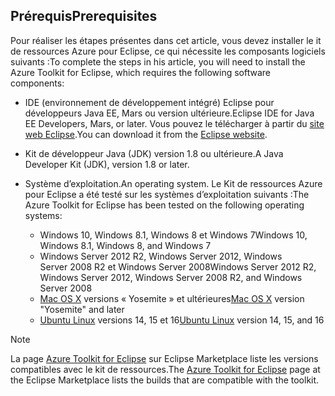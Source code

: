 ## <a name="prerequisites"></a><span data-ttu-id="8c091-101">Prérequis</span><span class="sxs-lookup"><span data-stu-id="8c091-101">Prerequisites</span></span>
<span data-ttu-id="8c091-102">Pour réaliser les étapes présentes dans cet article, vous devez installer le it de ressources Azure pour Eclipse, ce qui nécessite les composants logiciels suivants :</span><span class="sxs-lookup"><span data-stu-id="8c091-102">To complete the steps in his article, you will need to install the Azure Toolkit for Eclipse, which requires the following software components:</span></span>

* <span data-ttu-id="8c091-103">IDE (environnement de développement intégré) Eclipse pour développeurs Java EE, Mars ou version ultérieure.</span><span class="sxs-lookup"><span data-stu-id="8c091-103">Eclipse IDE for Java EE Developers, Mars, or later.</span></span> <span data-ttu-id="8c091-104">Vous pouvez le télécharger à partir du [site web Eclipse](http://www.eclipse.org/downloads/).</span><span class="sxs-lookup"><span data-stu-id="8c091-104">You can download it from the [Eclipse website](http://www.eclipse.org/downloads/).</span></span>
* <span data-ttu-id="8c091-105">Kit de développeur Java (JDK) version 1.8 ou ultérieure.</span><span class="sxs-lookup"><span data-stu-id="8c091-105">A Java Developer Kit (JDK), version 1.8 or later.</span></span>
* <span data-ttu-id="8c091-106">Système d’exploitation.</span><span class="sxs-lookup"><span data-stu-id="8c091-106">An operating system.</span></span> <span data-ttu-id="8c091-107">Le Kit de ressources Azure pour Eclipse a été testé sur les systèmes d’exploitation suivants :</span><span class="sxs-lookup"><span data-stu-id="8c091-107">The Azure Toolkit for Eclipse has been tested on the following operating systems:</span></span>
  
  * <span data-ttu-id="8c091-108">Windows 10, Windows 8.1, Windows 8 et Windows 7</span><span class="sxs-lookup"><span data-stu-id="8c091-108">Windows 10, Windows 8.1, Windows 8, and Windows 7</span></span>
  * <span data-ttu-id="8c091-109">Windows Server 2012 R2, Windows Server 2012, Windows Server 2008 R2 et Windows Server 2008</span><span class="sxs-lookup"><span data-stu-id="8c091-109">Windows Server 2012 R2, Windows Server 2012, Windows Server 2008 R2, and Windows Server 2008</span></span>
  * <span data-ttu-id="8c091-110">[Mac OS X](http://www.apple.com/osx) versions « Yosemite » et ultérieures</span><span class="sxs-lookup"><span data-stu-id="8c091-110">[Mac OS X](http://www.apple.com/osx) version "Yosemite" and later</span></span>
  * <span data-ttu-id="8c091-111">[Ubuntu Linux](http://www.ubuntu.com) versions 14, 15 et 16</span><span class="sxs-lookup"><span data-stu-id="8c091-111">[Ubuntu Linux](http://www.ubuntu.com) version 14, 15, and 16</span></span>

> [!NOTE]
> 
> <span data-ttu-id="8c091-112">La page [Azure Toolkit for Eclipse](http://marketplace.eclipse.org/content/azure-toolkit-eclipse) sur Eclipse Marketplace liste les versions compatibles avec le kit de ressources.</span><span class="sxs-lookup"><span data-stu-id="8c091-112">The [Azure Toolkit for Eclipse](http://marketplace.eclipse.org/content/azure-toolkit-eclipse) page at the Eclipse Marketplace lists the builds that are compatible with the toolkit.</span></span>
> 

<!--
> [!IMPORTANT]
> 
> If you are using the Azure Toolkit for Eclipse on Windows, the toolkit requires installing the Azure SDK 2.9.6 or later in order to use the Azure emulator. You have two options for installing the Azure SDK:
> 
> * You can download and install the Azure SDK by using the [Web Platform Installer (WebPI)](http://go.microsoft.com/fwlink/?LinkID=252838).
> * If you do not have the Azure SDK installed when you create your first Azure deployment project, you will be prompted to automatically download install the requisite version of the Azure SDK.
> 
> Note that the Azure SDK is required on Windows only.
> 
-->
